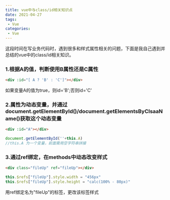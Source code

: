 ```yaml
---
title: vue中与class/id相关知识点
date: 2021-04-27
tags:
 - Vue
categories: 
 - Vue
---
```



这段时间在写业务代码时，遇到很多和样式属性相关的问题，下面是我自己遇到并总结的vue中的class/id相关知识。

### 1.根据A的值，判断使用B属性还是C属性
```html
<div :id="[ A ? 'B' : 'C']"></div>
```
如果变量A的值为true，则id='B';否则id='C'
### 2.属性为动态变量，并通过document.getElementById()/document.getElementsByClsaaName()获取这个动态变量
```html
<div :id="A"></div>
```
```js
document.getElementById(''+this.A)
//this.A 为一个变量，前面需用空字符串拼接
```

### 3.通过ref绑定，在methods中动态改变样式
```html
<div class="fileUp" ref="fileUp"></div>
```
```js
this.$refs["fileUp"].style.width = "456px"
this.$refs["fileUp"].style.height = "calc(100% - 80px)"
```
用ref绑定名为"fileUp"的标签，更改该标签样式